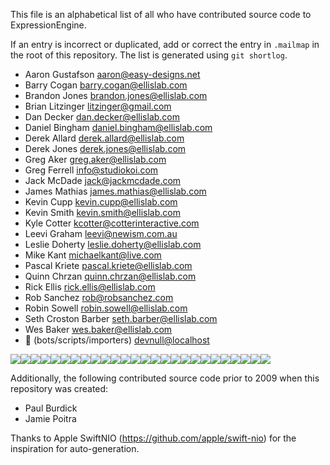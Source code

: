 This file is an alphabetical list of all who have contributed source code to ExpressionEngine.

If an entry is incorrect or duplicated, add or correct the entry in `.mailmap` in the root of this repository. The list is generated using `git shortlog`.

- Aaron Gustafson <aaron@easy-designs.net>
- Barry Cogan <barry.cogan@ellislab.com>
- Brandon Jones <brandon.jones@ellislab.com>
- Brian Litzinger <litzinger@gmail.com>
- Dan Decker <dan.decker@ellislab.com>
- Daniel Bingham <daniel.bingham@ellislab.com>
- Derek Allard <derek.allard@ellislab.com>
- Derek Jones <derek.jones@ellislab.com>
- Greg Aker <greg.aker@ellislab.com>
- Greg Ferrell <info@studiokoi.com>
- Jack McDade <jack@jackmcdade.com>
- James Mathias <james.mathias@ellislab.com>
- Kevin Cupp <kevin.cupp@ellislab.com>
- Kevin Smith <kevin.smith@ellislab.com>
- Kyle Cotter <kcotter@cotterinteractive.com>
- Leevi Graham <leevi@newism.com.au>
- Leslie Doherty <leslie.doherty@ellislab.com>
- Mike Kant <michaelkant@live.com>
- Pascal Kriete <pascal.kriete@ellislab.com>
- Quinn Chrzan <quinn.chrzan@ellislab.com>
- Rick Ellis <rick.ellis@ellislab.com>
- Rob Sanchez <rob@robsanchez.com>
- Robin Sowell <robin.sowell@ellislab.com>
- Seth Croston Barber <seth.barber@ellislab.com>
- Wes Baker <wes.baker@ellislab.com>
- 🤖 (bots/scripts/importers) <devnull@localhost>

![](https://www.gravatar.com/avatar/323311bb4cc5af1a4b2c5c26b4cfc5a3.jpg?r=pg&d=robohash&s=40)![](https://www.gravatar.com/avatar/fd949d0a7e4991516b70f53e1cd32687.jpg?r=pg&d=robohash&s=40)![](https://www.gravatar.com/avatar/44ef19fe2f0d9f5047279a585663fd67.jpg?r=pg&d=robohash&s=40)![](https://www.gravatar.com/avatar/069965463531f082c67fa8087eff0b05.jpg?r=pg&d=robohash&s=40)![](https://www.gravatar.com/avatar/3e9d57bf5c8481eca26817339b1a3bd2.jpg?r=pg&d=robohash&s=40)![](https://www.gravatar.com/avatar/29abcce86d2506d61ac673588eb8a7d1.jpg?r=pg&d=robohash&s=40)![](https://www.gravatar.com/avatar/516e0d6461814f8a47c7fa649359e153.jpg?r=pg&d=robohash&s=40)![](https://www.gravatar.com/avatar/bcf753700280546563d4a604e3a71060.jpg?r=pg&d=robohash&s=40)![](https://www.gravatar.com/avatar/06fa48390d4d830b110af14955586a93.jpg?r=pg&d=robohash&s=40)![](https://www.gravatar.com/avatar/799094e096097741819df942dd34345b.jpg?r=pg&d=robohash&s=40)![](https://www.gravatar.com/avatar/d97bb7470a585d1f835e0830c01f0b20.jpg?r=pg&d=robohash&s=40)![](https://www.gravatar.com/avatar/5cd8a4f8e479da78fc66fbb2367399d4.jpg?r=pg&d=robohash&s=40)![](https://www.gravatar.com/avatar/b3aee19cfd195316fa300ba8e57e6fd2.jpg?r=pg&d=robohash&s=40)![](https://www.gravatar.com/avatar/135073ed48a5ff8fb6fcda84df0b5723.jpg?r=pg&d=robohash&s=40)![](https://www.gravatar.com/avatar/52b49de838ac68b9b5f7c9694a03bc2b.jpg?r=pg&d=robohash&s=40)![](https://www.gravatar.com/avatar/82c0460c0faad308ffe33968c614f539.jpg?r=pg&d=robohash&s=40)![](https://www.gravatar.com/avatar/fef8890999449994c34b5f22d29e510d.jpg?r=pg&d=robohash&s=40)![](https://www.gravatar.com/avatar/a2b77333c38e0478272301b78691c0f9.jpg?r=pg&d=robohash&s=40)![](https://www.gravatar.com/avatar/1d157c5426bdf80e829b92446c930291.jpg?r=pg&d=robohash&s=40)![](https://www.gravatar.com/avatar/18b650e3eb0eb19d390b600b89c54a08.jpg?r=pg&d=robohash&s=40)![](https://www.gravatar.com/avatar/5dab46346a7e1ddf461a71c6b05101c0.jpg?r=pg&d=robohash&s=40)![](https://www.gravatar.com/avatar/92508cc5ce3ed75dd47b4d508b0de8bd.jpg?r=pg&d=robohash&s=40)![](https://www.gravatar.com/avatar/9950bab22f7c1baaf19484f54cec5717.jpg?r=pg&d=robohash&s=40)![](https://www.gravatar.com/avatar/ec72c77b2a1e31882eaafa9c888c84eb.jpg?r=pg&d=robohash&s=40)![](https://www.gravatar.com/avatar/94260e052fa9c0df9e87428d07c2966a.jpg?r=pg&d=robohash&s=40)![](https://www.gravatar.com/avatar/1e2785ef5c8fd9fdf4fb3e01a2328b11.jpg?r=pg&d=robohash&s=40)

Additionally, the following contributed source code prior to 2009 when this repository was created:

- Paul Burdick
- Jamie Poitra

Thanks to Apple SwiftNIO (https://github.com/apple/swift-nio) for the inspiration for auto-generation.
